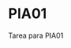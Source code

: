 <!DOCTYPE html>
<html>
<head>
<h1>PIA01</h1>
</head>

<body>
  <p>Tarea para PIA01</p>
</body>

</html>
